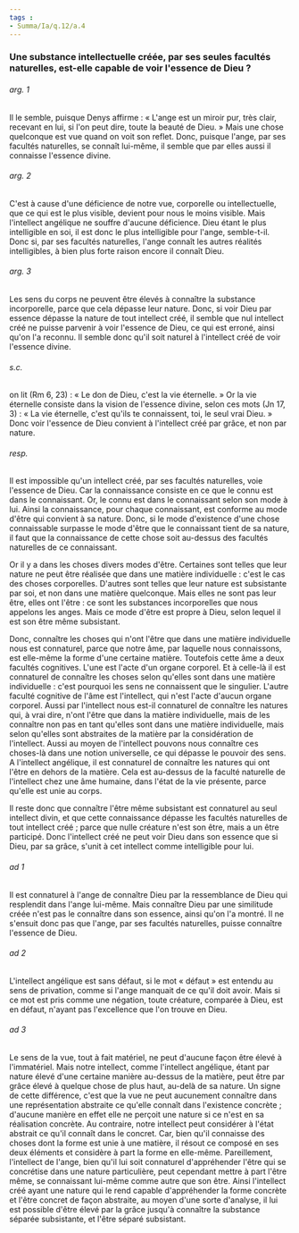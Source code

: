 ```yaml
---
tags : 
- Summa/Ia/q.12/a.4
---
```


### Une substance intellectuelle créée, par ses seules facultés naturelles, est-elle capable de voir l'essence de Dieu ?

###### arg. 1
Il le semble, puisque Denys affirme : « L'ange est un miroir pur, très clair, recevant en lui, si l'on peut dire, toute la beauté de Dieu. » Mais une chose quelconque est vue quand on voit son reflet. Donc, puisque l'ange, par ses facultés naturelles, se connaît lui-même, il semble que par elles aussi il connaisse l'essence divine. 

###### arg. 2
C'est à cause d'une déficience de notre vue, corporelle ou intellectuelle, que ce qui est le plus visible, devient pour nous le moins visible. Mais l'intellect angélique ne souffre d'aucune déficience. Dieu étant le plus intelligible en soi, il est donc le plus intelligible pour l'ange, semble-t-il. Donc si, par ses facultés naturelles, l'ange connaît les autres réalités intelligibles, à bien plus forte raison encore il connaît Dieu. 

###### arg. 3
Les sens du corps ne peuvent être élevés à connaître la substance incorporelle, parce que cela dépasse leur nature. Donc, si voir Dieu par essence dépasse la nature de tout intellect créé, il semble que nul intellect créé ne puisse parvenir à voir l'essence de Dieu, ce qui est erroné, ainsi qu'on l'a reconnu. Il semble donc qu'il soit naturel à l'intellect créé de voir l'essence divine. 

###### s.c.
on lit (Rm 6, 23) : « Le don de Dieu, c'est la vie éternelle. » Or la vie éternelle consiste dans la vision de l'essence divine, selon ces mots (Jn 17, 3) : « La vie éternelle, c'est qu'ils te connaissent, toi, le seul vrai Dieu. » Donc voir l'essence de Dieu convient à l'intellect créé par grâce, et non par nature. 

###### resp.
Il est impossible qu'un intellect créé, par ses facultés naturelles, voie l'essence de Dieu. Car la connaissance consiste en ce que le connu est dans le connaissant. Or, le connu est dans le connaissant selon son mode à lui. Ainsi la connaissance, pour chaque connaissant, est conforme au mode d'être qui convient à sa nature. Donc, si le mode d'existence d'une chose connaissable surpasse le mode d'être que le connaissant tient de sa nature, il faut que la connaissance de cette chose soit au-dessus des facultés naturelles de ce connaissant. 

Or il y a dans les choses divers modes d'être. Certaines sont telles que leur nature ne peut être réalisée que dans une matière individuelle : c'est le cas des choses corporelles. D'autres sont telles que leur nature est subsistante par soi, et non dans une matière quelconque. Mais elles ne sont pas leur être, elles ont l'être : ce sont les substances incorporelles que nous appelons les anges. Mais ce mode d'être est propre à Dieu, selon lequel il est son être même subsistant. 

Donc, connaître les choses qui n'ont l'être que dans une matière individuelle nous est connaturel, parce que notre âme, par laquelle nous connaissons, est elle-même la forme d'une certaine matière. Toutefois cette âme a deux facultés cognitives. L'une est l'acte d'un organe corporel. Et à celle-là il est connaturel de connaître les choses selon qu'elles sont dans une matière individuelle : c'est pourquoi les sens ne connaissent que le singulier. L'autre faculté cognitive de l'âme est l'intellect, qui n'est l'acte d'aucun organe corporel. Aussi par l'intellect nous est-il connaturel de connaître les natures qui, à vrai dire, n'ont l'être que dans la matière individuelle, mais de les connaître non pas en tant qu'elles sont dans une matière individuelle, mais selon qu'elles sont abstraites de la matière par la considération de l'intellect. Aussi au moyen de l'intellect pouvons nous connaître ces choses-là dans une notion universelle, ce qui dépasse le pouvoir des sens. A l'intellect angélique, il est connaturel de connaître les natures qui ont l'être en dehors de la matière. Cela est au-dessus de la faculté naturelle de l'intellect chez une âme humaine, dans l'état de la vie présente, parce qu'elle est unie au corps. 

Il reste donc que connaître l'être même subsistant est connaturel au seul intellect divin, et que cette connaissance dépasse les facultés naturelles de tout intellect créé ; parce que nulle créature n'est son être, mais a un être participé. Donc l'intellect créé ne peut voir Dieu dans son essence que si Dieu, par sa grâce, s'unit à cet intellect comme intelligible pour lui. 

###### ad 1
Il est connaturel à l'ange de connaître Dieu par la ressemblance de Dieu qui resplendit dans l'ange lui-même. Mais connaître Dieu par une similitude créée n'est pas le connaître dans son essence, ainsi qu'on l'a montré. Il ne s'ensuit donc pas que l'ange, par ses facultés naturelles, puisse connaître l'essence de Dieu. 

###### ad 2
L'intellect angélique est sans défaut, si le mot « défaut » est entendu au sens de privation, comme si l'ange manquait de ce qu'il doit avoir. Mais si ce mot est pris comme une négation, toute créature, comparée à Dieu, est en défaut, n'ayant pas l'excellence que l'on trouve en Dieu. 

###### ad 3
Le sens de la vue, tout à fait matériel, ne peut d'aucune façon être élevé à l'immatériel. Mais notre intellect, comme l'intellect angélique, étant par nature élevé d'une certaine manière au-dessus de la matière, peut être par grâce élevé à quelque chose de plus haut, au-delà de sa nature. Un signe de cette différence, c'est que la vue ne peut aucunement connaître dans une représentation abstraite ce qu'elle connaît dans l'existence concrète ; d'aucune manière en effet elle ne perçoit une nature si ce n'est en sa réalisation concrète. Au contraire, notre intellect peut considérer à l'état abstrait ce qu'il connaît dans le concret. Car, bien qu'il connaisse des choses dont la forme est unie à une matière, il résout ce composé en ses deux éléments et considère à part la forme en elle-même. Pareillement, l'intellect de l'ange, bien qu'il lui soit connaturel d'appréhender l'être qui se concrétise dans une nature particulière, peut cependant mettre à part l'être même, se connaissant lui-même comme autre que son être. Ainsi l'intellect créé ayant une nature qui le rend capable d'appréhender la forme concrète et l'être concret de façon abstraite, au moyen d'une sorte d'analyse, il lui est possible d'être élevé par la grâce jusqu'à connaître la substance séparée subsistante, et l'être séparé subsistant. 



